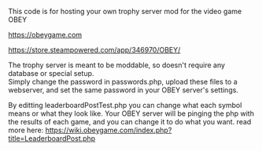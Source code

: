 This code is for hosting your own trophy server mod for the video game OBEY

https://obeygame.com

https://store.steampowered.com/app/346970/OBEY/


The trophy server is meant to be moddable, so doesn't require any database or special setup.  
Simply change the password in passwords.php, upload these files to a webserver, and set the same password in your OBEY server's settings.

By editting leaderboardPostTest.php you can change what each symbol means or what they look like.  Your OBEY server will be pinging the php with the results of each game, and you can change it to do what you want.
read more here: https://wiki.obeygame.com/index.php?title=LeaderboardPost.php
